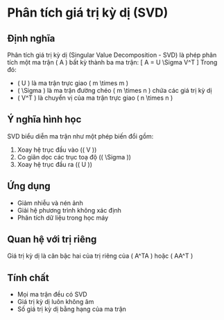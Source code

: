 # Phân tích giá trị kỳ dị (SVD)

## Định nghĩa
Phân tích giá trị kỳ dị (Singular Value Decomposition - SVD) là phép phân tích một ma trận \( A \) bất kỳ thành ba ma trận:
\[ A = U \Sigma V^T \]
Trong đó:
- \( U \) là ma trận trực giao \( m \times m \)
- \( \Sigma \) là ma trận đường chéo \( m \times n \) chứa các giá trị kỳ dị
- \( V^T \) là chuyển vị của ma trận trực giao \( n \times n \)

## Ý nghĩa hình học
SVD biểu diễn ma trận như một phép biến đổi gồm:
1. Xoay hệ trục đầu vào (\( V \))
2. Co giãn dọc các trục toạ độ (\( \Sigma \))
3. Xoay hệ trục đầu ra (\( U \))

## Ứng dụng
- Giảm nhiễu và nén ảnh
- Giải hệ phương trình không xác định
- Phân tích dữ liệu trong học máy

## Quan hệ với trị riêng
Giá trị kỳ dị là căn bậc hai của trị riêng của \( A^TA \) hoặc \( AA^T \)

## Tính chất
- Mọi ma trận đều có SVD
- Giá trị kỳ dị luôn không âm
- Số giá trị kỳ dị bằng hạng của ma trận

